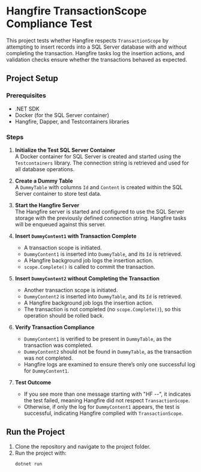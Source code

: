 ﻿# Hangfire TransactionScope Compliance Test

This project tests whether Hangfire respects `TransactionScope` by attempting to insert records into a SQL Server database with and without completing the transaction. Hangfire tasks log the insertion actions, and validation checks ensure whether the transactions behaved as expected.

## Project Setup

### Prerequisites
- .NET SDK
- Docker (for the SQL Server container)
- Hangfire, Dapper, and Testcontainers libraries

### Steps

1. **Initialize the Test SQL Server Container**  
   A Docker container for SQL Server is created and started using the `Testcontainers` library. The connection string is retrieved and used for all database operations.

2. **Create a Dummy Table**  
   A `DummyTable` with columns `Id` and `Content` is created within the SQL Server container to store test data.

3. **Start the Hangfire Server**  
   The Hangfire server is started and configured to use the SQL Server storage with the previously defined connection string. Hangfire tasks will be enqueued against this server.

4. **Insert `DummyContent1` with Transaction Complete**
    - A transaction scope is initiated.
    - `DummyContent1` is inserted into `DummyTable`, and its `Id` is retrieved.
    - A Hangfire background job logs the insertion action.
    - `scope.Complete()` is called to commit the transaction.

5. **Insert `DummyContent2` without Completing the Transaction**
    - Another transaction scope is initiated.
    - `DummyContent2` is inserted into `DummyTable`, and its `Id` is retrieved.
    - A Hangfire background job logs the insertion action.
    - The transaction is not completed (no `scope.Complete()`), so this operation should be rolled back.

6. **Verify Transaction Compliance**
    - `DummyContent1` is verified to be present in `DummyTable`, as the transaction was completed.
    - `DummyContent2` should not be found in `DummyTable`, as the transaction was not completed.
    - Hangfire logs are examined to ensure there’s only one successful log for `DummyContent1`.

7. **Test Outcome**
    - If you see more than one message starting with "HF --", it indicates the test failed, meaning Hangfire did not respect `TransactionScope`.
    - Otherwise, if only the log for `DummyContent1` appears, the test is successful, indicating Hangfire complied with `TransactionScope`.

## Run the Project

1. Clone the repository and navigate to the project folder.
2. Run the project with:
   ```bash
   dotnet run
